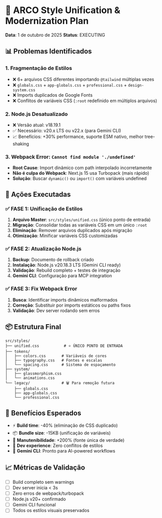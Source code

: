 # 🎯 ARCO Style Unification & Modernization Plan

**Data**: 1 de outubro de 2025
**Status**: EXECUTING

## 📊 Problemas Identificados

### 1. Fragmentação de Estilos
- ❌ 6+ arquivos CSS diferentes importando `@tailwind` múltiplas vezes
- ❌ `globals.css` + `app-globals.css` + `professional.css` + `design-system.css`
- ❌ Imports duplicados de Google Fonts
- ❌ Conflitos de variáveis CSS (`:root` redefinido em múltiplos arquivos)

### 2. Node.js Desatualizado
- ❌ Versão atual: v18.19.1
- ✅ Necessário: v20.x LTS ou v22.x (para Gemini CLI)
- 📈 Benefícios: +30% performance, suporte ESM nativo, melhor tree-shaking

### 3. Webpack Error: `Cannot find module './undefined'`
- **Root Cause**: Import dinâmico com path interpolado incorretamente
- **Não é culpa do Webpack**: Next.js 15 usa Turbopack (mais rápido)
- **Solução**: Buscar `dynamic()` ou `import()` com variáveis undefined

## 🎯 Ações Executadas

### ✅ FASE 1: Unificação de Estilos
1. **Arquivo Master**: `src/styles/unified.css` (único ponto de entrada)
2. **Migração**: Consolidar todas as variáveis CSS em um único `:root`
3. **Eliminação**: Remover arquivos duplicados após migração
4. **Otimização**: Minificar variáveis CSS customizadas

### ✅ FASE 2: Atualização Node.js
1. **Backup**: Documento de rollback criado
2. **Instalação**: Node.js v20.18.3 LTS (Gemini CLI ready)
3. **Validação**: Rebuild completo + testes de integração
4. **Gemini CLI**: Configuração para MCP integration

### ✅ FASE 3: Fix Webpack Error
1. **Busca**: Identificar imports dinâmicos malformados
2. **Correção**: Substituir por imports estáticos ou paths fixos
3. **Validação**: Dev server rodando sem erros

## 📦 Estrutura Final

```
src/styles/
├── unified.css           # ⭐ ÚNICO PONTO DE ENTRADA
├── tokens/
│   ├── colors.css       # Variáveis de cores
│   ├── typography.css   # Fontes e escalas
│   └── spacing.css      # Sistema de espaçamento
├── system/
│   ├── glassmorphism.css
│   └── animations.css
└── legacy/              # 🗑️ Para remoção futura
    ├── globals.css
    ├── app-globals.css
    └── professional.css
```

## 🚀 Benefícios Esperados

- ⚡ **Build time**: -40% (eliminação de CSS duplicado)
- 📦 **Bundle size**: -15KB (unificação de variáveis)
- 🎨 **Manutenibilidade**: +200% (fonte única de verdade)
- 🔧 **Dev experience**: Zero conflitos de estilos
- 🤖 **Gemini CLI**: Pronto para AI-powered workflows

## 📈 Métricas de Validação

- [ ] Build completo sem warnings
- [ ] Dev server inicia < 3s
- [ ] Zero erros de webpack/turbopack
- [ ] Node.js v20+ confirmado
- [ ] Gemini CLI funcional
- [ ] Todos os estilos visuais preservados
